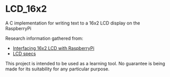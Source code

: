 # LCD_16x2
A C implementation for writing text to a 16x2 LCD display on the RaspberryPi

Research information gathered from:

* [Interfacing 16x2 LCD with RaspberryPi](https://www.iotstarters.com/interfacing-16x2-lcd-with-raspberry-pi/)
* [LCD specs](https://panda-bg.com/datasheet/2134-091834-LCD-module-TC1602D-02WA0-16x2-STN.pdf)

This project is intended to be used as a learning tool.
No guarantee is being made for its suitability for any particular purpose.
